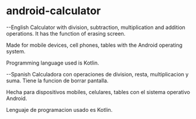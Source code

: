 # android-calculator

--English
Calculator with division, subtraction, multiplication and addition operations. It has the function of erasing screen.

Made for mobile devices, cell phones, tables with the Android operating system.

Programming language used is Kotlin.


--Spanish
Calculadora con operaciones de division, resta, multiplicacion y suma. Tiene la funcion de borrar pantalla.

Hecha para dispositivos mobiles, celulares, tables con el sistema operativo Android. 

Lenguaje de programacion usado es Kotlin.
